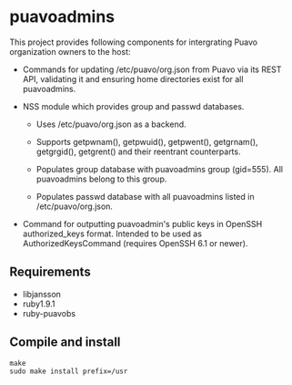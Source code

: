 puavoadmins
===========

This project provides following components for intergrating Puavo
organization owners to the host:

- Commands for updating /etc/puavo/org.json from Puavo via its REST
  API, validating it and ensuring home directories exist for all
  puavoadmins.

- NSS module which provides group and passwd databases.

  - Uses /etc/puavo/org.json as a backend.

  - Supports getpwnam(), getpwuid(), getpwent(), getgrnam(),
    getgrgid(), getgrent() and their reentrant counterparts.

  - Populates group database with puavoadmins group (gid=555). All
    puavoadmins belong to this group.

  - Populates passwd database with all puavoadmins listed in
    /etc/puavo/org.json.

- Command for outputting puavoadmin's public keys in OpenSSH
  authorized_keys format. Intended to be used as AuthorizedKeysCommand
  (requires OpenSSH 6.1 or newer).

Requirements
------------

- libjansson
- ruby1.9.1
- ruby-puavobs

Compile and install
-------------------

    make
    sudo make install prefix=/usr
